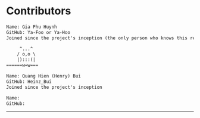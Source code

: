 # Contributors

```txt
Name: Gia Phu Huynh  
GitHub: Ya-Foo or Ya-Hoo  
Joined since the project's inception (the only person who knows this repository's ancestor)  

     ^...^
    / o,o \
    |):::(|
======w=w===
```

```txt
Name: Quang Hien (Henry) Bui  
GitHub: Heinz_Bui  
Joined since the project's inception
```

```txt
Name: 
GitHub:

```

---
